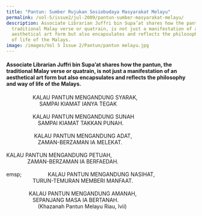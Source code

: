 ```yaml
---
title: "Pantun: Sumber Rujukan Sosiobudaya Masyarakat Melayu"
permalink: /vol-5/issue2/jul-2009/pantun-sumber-masyarakat-melayu/
description: Associate Librarian Juffri bin Supa’at shares how the pantun, the
  traditional Malay verse or quatrain, is not just a manifestation of an
  aesthetical art form but also encapsulates and reflects the philosophy and way
  of life of the Malays.
image: /images/Vol 5 Issue 2/Pantun/pantun melayu.jpg
---
```

#### Associate Librarian Juffri bin Supa’at shares how the pantun, the traditional Malay verse or quatrain, is not just a manifestation of an aesthetical art form but also encapsulates and reflects the philosophy and way of life of the Malays.

     KALAU PANTUN MENGANDUNG SYARAK,<br>       
SAMPAI KIAMAT IANYA TEGAK<br><br>     KALAU PANTUN MENGANDUNG SUNAH<br>      SAMPAI KIAMAT TAKKAN PUNAH.<br><br>        KALAU PANTUN MENGANDUNG ADAT,<br>      ZAMAN-BERZAMAN IA MELEKAT.<br><br>
KALAU PANTUN MENGANDUNG PETUAH,<br>    ZAMAN-BERZAMAN IA BERFAEDAH.<br><br>emsp;     KALAU PANTUN MENGANDUNG NASIHAT,<br>     TURUN-TEMURAN MEMBERI MANFAAT.<br><br>     KALAU PANTUN MENGANDUNG AMANAH,<br>     SEPANJANG MASA IA BERTANAH. <br>      (Khazanah Pantun Melayu Riau, lvii)



